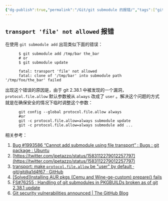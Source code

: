 ```yaml
---
{"dg-publish":true,"permalink":"/Git/git submodule 的报错/","tags":["git"]}
---
```



## `transport 'file' not allowed` 报错

在使用 `git submodule add` 出现类似下面的错误：

```
	  $ git submodule add /tmp/bar the_bar
	  # or
	  $ git submodule update
	  
	  fatal: transport 'file' not allowed
	  fatal: clone of '/tmp/bar' into submodule path '/tmp/foo/the_bar' failed
```

出现这个错误的原因是，由于 git 2.38.1 中被发现的一个漏洞，`protocol.file.allow` 默认参数被从 `always` 改成了 `user` 。解决这个问题的方式就是在确保安全的情况下临时调整这个参数：

``` shell
	  git config --global protocol.file.allow always
	  #or
	  git -c protocol.file.allow=always submodule update
	  git -c protocol.file.allow=always submodule add ...
```

相关参考：

1. [Bug #1993586 “Cannot add submodule using file transport” : Bugs : git package : Ubuntu](https://bugs.launchpad.net/ubuntu/+source/git/+bug/1993586)
2. [https://twitter.com/jpetazzo/status/1583112279012257797](https://twitter.com/jpetazzo/status/1583112279012257797)
3. [transport: make `protocol.file.allow` be "user" by default · git/git@a1d4f67 · GitHub](https://github.com/git/git/commit/a1d4f67c12ac172f835e6d5e4e0a197075e2146b)
4. [\[Solved\]Installing AUR pkgs (Cemu and Wine-ge-custom) prepare() fails](https://bbs.archlinux.org/viewtopic.php?id=280571)
5. [FS#76255 : Handling of git submodules in PKGBUILDs broken as of git 2.38.1 update](https://bugs.archlinux.org/task/76255)
6. [Git security vulnerabilities announced | The GitHub Blog](https://github.blog/2022-10-18-git-security-vulnerabilities-announced/#cve-2022-39253)
